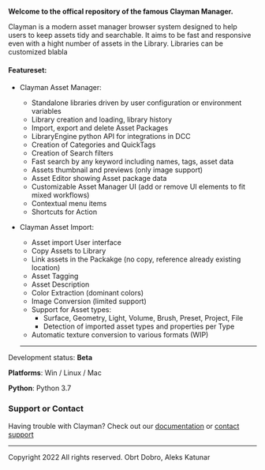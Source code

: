 **Welcome to the offical repository of the famous Clayman Manager.**

Clayman is a modern asset manager browser system designed to
help users to keep assets tidy and searchable. It aims to be fast and responsive even with a hight number of assets in the Library.
Libraries can be customized blabla


#### Featureset:
- Clayman Asset Manager:
  - Standalone libraries driven by user configuration or environment variables
  - Library creation and loading, library history
  - Import, export and delete Asset Packages
  - LibraryEngine python API for integrations in DCC
  - Creation of Categories and QuickTags
  - Creation of Search filters 
  - Fast search by any keyword including names, tags, asset data
  - Assets thumbnail and previews (only image support)
  - Asset Editor showing Asset package data
  - Customizable Asset Manager UI (add or remove UI elements to fit mixed workflows)
  - Contextual menu items
  - Shortcuts for Action


- Clayman Asset Import:
  - Asset import User interface
  - Copy Assets to Library
  - Link assets in the Packakge (no copy, reference already existing location)
  - Asset Tagging
  - Asset Description
  - Color Extraction (dominant colors)
  - Image Conversion (limited support)
  - Support for Asset types:
    - Surface, Geometry, Light, Volume, Brush, Preset, Project, File
    - Detection of imported asset types and properties per Type
  - Automatic texture conversion to various formats (WIP)




  ---
  
Development status: **Beta**

**Platforms**: Win / Linux / Mac

**Python**: Python 3.7


### Support or Contact

Having trouble with Clayman? Check out our [documentation](https://www.clayman.app/help) or [contact support](https://www.clayman.app/support)


  ---
Copyright 2022 All rights reserved. Obrt Dobro, Aleks Katunar
